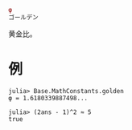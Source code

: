 ```julia
φ
ゴールデン
```

黄金比。

# 例

```jldoctest
julia> Base.MathConstants.golden
φ = 1.6180339887498...

julia> (2ans - 1)^2 ≈ 5
true
```
